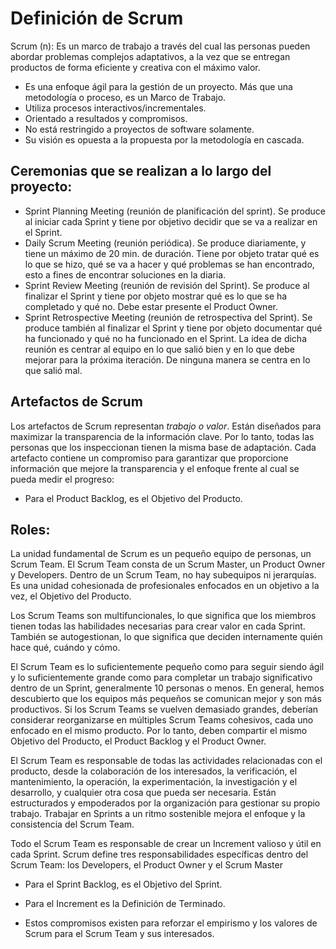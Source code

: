 # Definición de Scrum

Scrum (n): Es un marco de trabajo a través 
del cual las personas pueden abordar 
problemas complejos adaptativos, a la vez 
que se entregan productos de forma 
eficiente y creativa con el máximo valor.
- Es una enfoque ágil para la gestión de un proyecto. Más que una 
  metodología o proceso, es un Marco de Trabajo. 
- Utiliza procesos interactivos/incrementales.
- Orientado a resultados y compromisos.
- No está restringido a proyectos de software solamente.
- Su visión es opuesta a la propuesta por la metodología en 
  cascada.

## Ceremonias que se realizan a lo largo del proyecto:
- Sprint Planning Meeting (reunión de planificación del sprint). Se produce al iniciar cada 
Sprint y tiene por objetivo decidir que se va a realizar en el Sprint.
- Daily Scrum Meeting (reunión periódica). Se produce diariamente, y tiene un máximo de 
20 min. de duración. Tiene por objeto tratar qué es lo que se hizo, qué se va a hacer y 
qué problemas se han encontrado, esto a fines de encontrar soluciones en la diaria.
- Sprint Review Meeting (reunión de revisión del Sprint). Se produce al finalizar el Sprint y 
tiene por objeto mostrar qué es lo que se ha completado y qué no. Debe estar presente el 
Product Owner.
- Sprint Retrospective Meeting (reunión de retrospectiva del Sprint). Se produce también al 
finalizar el Sprint y tiene por objeto documentar qué ha funcionado y qué no ha funcionado 
en el Sprint. La idea de dicha reunión es centrar al equipo en lo que salió bien y en lo que 
debe mejorar para la próxima iteración. De ninguna manera se centra en lo que salió mal.

## Artefactos de Scrum
Los artefactos de Scrum representan *trabajo o valor*. Están diseñados para maximizar la transparencia de la información clave. Por lo tanto, todas las personas que los inspeccionan tienen la misma base de adaptación. Cada artefacto contiene un compromiso para garantizar que proporcione información que mejore la transparencia y el enfoque frente al cual se pueda medir el progreso:

- Para el Product Backlog, es el Objetivo del Producto.

## Roles:
La unidad fundamental de Scrum es un pequeño equipo de personas, un Scrum Team. El Scrum Team consta de un Scrum Master, un Product Owner y Developers. Dentro de un Scrum Team, no hay subequipos ni jerarquías. Es una unidad cohesionada de profesionales enfocados en un objetivo a la vez, el Objetivo del Producto.

Los Scrum Teams son multifuncionales, lo que significa que los miembros tienen todas las habilidades necesarias para crear valor en cada Sprint. También se autogestionan, lo que significa que deciden internamente quién hace qué, cuándo y cómo.

El Scrum Team es lo suficientemente pequeño como para seguir siendo ágil y lo suficientemente grande como para completar un trabajo significativo dentro de un Sprint, generalmente 10 personas o menos. En general, hemos descubierto que los equipos más pequeños se comunican mejor y son más productivos. Si los Scrum Teams se vuelven demasiado grandes, deberían considerar reorganizarse en múltiples Scrum Teams cohesivos, cada uno enfocado en el mismo producto. Por lo tanto, deben compartir el mismo Objetivo del Producto, el Product Backlog y el Product Owner.

El Scrum Team es responsable de todas las actividades relacionadas con el producto, desde la colaboración de los interesados, la verificación, el mantenimiento, la operación, la experimentación, la investigación y el desarrollo, y cualquier otra cosa que pueda ser necesaria. Están estructurados y empoderados por la organización para gestionar su propio trabajo. Trabajar en Sprints a un ritmo sostenible mejora el enfoque y la consistencia del Scrum Team.

Todo el Scrum Team es responsable de crear un Increment valioso y útil en cada Sprint. Scrum define tres responsabilidades específicas dentro del Scrum Team: los Developers, el Product Owner y el Scrum Master

- Para el Sprint Backlog, es el Objetivo del Sprint.

- Para el Increment es la Definición de Terminado.

- Estos compromisos existen para reforzar el empirismo y los valores de Scrum para el Scrum Team y sus interesados.
